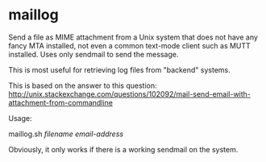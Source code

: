 # maillog
Send a file as MIME attachment from a Unix system that does not have any fancy MTA installed, not even
a common text-mode client such as MUTT installed. Uses only sendmail to send the message.

This is most useful for retrieving log files from "backend" systems.

This is based on the answer to this question: http://unix.stackexchange.com/questions/102092/mail-send-email-with-attachment-from-commandline

Usage:

maillog.sh _filename_ _email-address_

Obviously, it only works if there is a working sendmail on the system.
